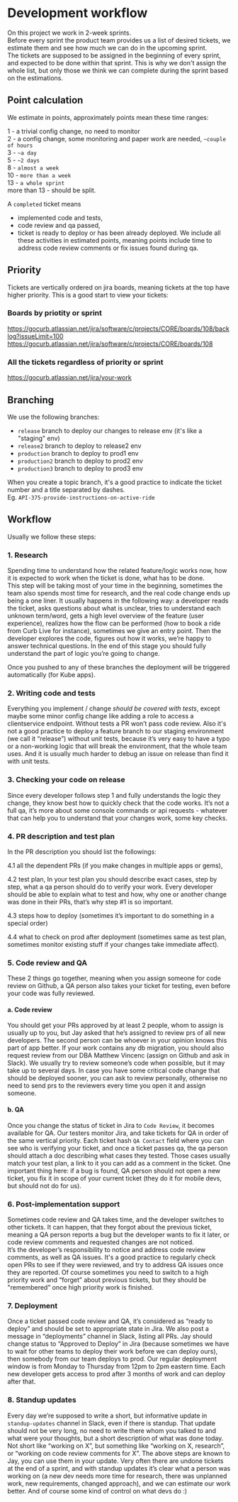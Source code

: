 # Development workflow

On this project we work in 2-week sprints. \
Before every sprint the product team provides us a list of desired tickets, we estimate them and see how much we can do in the upcoming sprint. \
The tickets are supposed to be assigned in the beginning of every sprint, and expected to be done within that sprint. This is why we don't assign the whole list, but only those we think we can complete during the sprint based on the estimations.

## Point calculation

We estimate in points, approximately points mean these time ranges:

1 - a trivial config change, no need to monitor \
2 - a config change, some monitoring and paper work are needed, `~couple of hours` \
3 - `~a day` \
5 - `~2 days` \
8 - `almost a week` \
10 - `more than a week` \
13 - `a whole sprint` \
more than 13 - should be split.

A `completed` ticket means 
- implemented code and tests, 
- code review and qa passed, 
- ticket is ready to deploy or has been already deployed. 
We include all these activities in estimated points, meaning points include time to address code review comments or fix issues found during qa.

## Priority 

Tickets are vertically ordered on jira boards, meaning tickets at the top have higher priority. 
This is a good start to view your tickets:

### Boards by priotity or sprint
https://gocurb.atlassian.net/jira/software/c/projects/CORE/boards/108/backlog?issueLimit=100
https://gocurb.atlassian.net/jira/software/c/projects/CORE/boards/108

### All the tickets regardless of priority or sprint
https://gocurb.atlassian.net/jira/your-work

## Branching

We use the following branches:
- `release` branch to deploy our changes to release env (it's like a "staging" env)
- `release2` branch to deploy to release2 env
- `production` branch to deploy to prod1 env
- `production2` branch to deploy to prod2 env
- `production3` branch to deploy to prod3 env

When you create a topic branch, it's a good practice to indicate the ticket number and a title separated by dashes. \
Eg. `API-375-provide-instructions-on-active-ride`


## Workflow

Usually we follow these steps:

### 1. Research 
Spending time to understand how the related feature/logic works now, how it is expected to work when the ticket is done, what has to be done. \
This step will be taking most of your time in the beginning, sometimes the team also spends most time for research, and the real code change ends up being a one liner.
It usually happens in the following way: a developer reads the ticket, asks questions about what is unclear, tries to understand each unknown term/word, gets a high level overview of the feature (user experience), realizes how the flow can be performed (how to book a ride from Curb Live for instance), sometimes we give an entry point. Then the developer explores the code, figures out how it works, we’re happy to answer technical questions. In the end of this stage you should fully understand the part of logic you’re going to change.

Once you pushed to any of these branches the deployment will be triggered automatically (for Kube apps).

### 2. Writing code and tests 
Everything you implement / change *should be covered with tests*, except maybe some minor config change like adding a role to access a clientservice endpoint. Without tests a PR won’t pass code review. Also it's not a good practice to deploy a feature branch to our staging environment (we call it “release”) without unit tests, because it’s very easy to have a typo or a non-working logic that will break the environment, that the whole team uses. And it is usually much harder to debug an issue on release than find it with unit tests.

### 3. Checking your code on release 
Since every developer follows step 1 and fully understands the logic they change, they know best how to quickly check that the code works. It’s not a full qa, it’s more about some console commands or api requests - whatever that can help you to understand that your changes work, some key checks.

### 4. PR description and test plan 

In the PR description you should list the followings:

4.1 all the dependent PRs (if you make changes in multiple apps or gems), 

4.2 test plan,
In your test plan you should describe exact cases, step by step, what a qa person should do to verify your work. Every developer should be able to explain what to test and how, why one or another change was done in their PRs, that’s why step #1 is so important.

4.3 steps how to deploy (sometimes it’s important to do something in a special order) 

4.4 what to check on prod after deployment (sometimes same as test plan, sometimes monitor existing stuff if your changes take immediate affect).

### 5. Code review and QA

These 2 things go together, meaning when you assign someone for code review on Github, a QA person also takes your ticket for testing, even before your code was fully reviewed.

#### a. Code review 

You should get your PRs approved by at least 2 people, whom to assign is usually up to you, but Jay asked that he’s assigned to review prs of all new developers. The second person can be whoever in your opinion knows this part of app better. If your work contains any db migration, you should also request review from our DBA Matthew Vincenc (assign on Github and ask in Slack).
We usually try to review someone’s code when possible, but it may take up to several days. In case you have some critical code change that should be deployed sooner, you can ask to review personally, otherwise no need to send prs to the reviewers every time you open it and assign someone.

#### b. QA 

Once you change the status of ticket in Jira to `Code Review`, it becomes available for QA. Our testers monitor Jira, and take tickets for QA in order of the same vertical priority. Each ticket hash `QA Contact` field where you can see who is verifying your ticket, and once a ticket passes qa, the qa person should attach a doc describing what cases they tested. Those cases usually match your test plan, a link to it you can add as a comment in the ticket.
One important thing here: if a bug is found, QA person should not open a new ticket, you fix it in scope of your current ticket (they do it for mobile devs, but should not do for us).

### 6. Post-implementation support

Sometimes code review and QA takes time, and the developer switches to other tickets. It can happen, that they forgot about the previous ticket, meaning a QA person reports a bug but the developer wants to fix it later, or code review comments and requested changes are not noticed. \
It’s the developer’s responsibility to notice and address code review comments, as well as QA issues. It's a good practice to regularly check  open PRs to see if they were reviewed, and try to address QA issues once they are reported. Of course sometimes you need to switch to a high priority work and “forget” about previous tickets, but they should be "remembered” once high priority work is finished.

### 7. Deployment
Once a ticket passed code review and QA, it’s considered as “ready to deploy” and should be set to appropriate state in Jira. We also post a message in “deployments” channel in Slack, listing all PRs. Jay should change status to “Approved to Deploy” in Jira (because sometimes we have to wait for other teams to deploy their work before we can deploy ours), then somebody from our team deploys to prod. Our regular deployment window is from Monday to Thursday from 12pm to 2pm eastern time. 
Each new developer gets access to prod after 3 months of work and can deploy after that.

### 8. Standup updates 
Every day we’re supposed to write a short, but informative update in `standup-updates` channel in Slack, even if there is standup. That update should not be very long, no need to write there whom you talked to and what were your thoughts, but a short description of what was done today. Not short like “working on X”, but something like “working on X, research”, or “working on code review comments for X”. The above steps are known to Jay, you can use them in your update. Very often there are undone tickets at the end of a sprint, and with standup updates it’s clear what a person was working on (a new dev needs more time for research, there was unplanned work, new requirements, changed approach), and we can estimate our work better. And of course some kind of control on what devs do :)